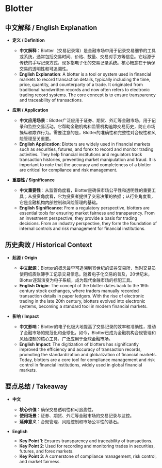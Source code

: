 # Blotter

## 中文解释 / English Explanation

* **定义 / Definition**  
  - **中文解释**：Blotter（交易记录簿）是金融市场中用于记录交易细节的工具或系统，通常包括交易时间、价格、数量、交易对手方等信息。它起源于传统的手写记录方式，现多指电子化的交易记录系统。核心概念在于确保交易的透明性和可追溯性。  
  - **English Explanation**: A blotter is a tool or system used in financial markets to record transaction details, typically including the time, price, quantity, and counterparty of a trade. It originated from traditional handwritten records and now often refers to electronic trading record systems. The core concept is to ensure transparency and traceability of transactions.

* **应用 / Application**  
  - **中文应用场景**：Blotter广泛应用于证券、期货、外汇等金融市场，用于记录和监控交易活动。它帮助金融机构和监管机构追踪交易历史，防止市场操纵和欺诈行为。需要注意的是，Blotter的准确性和完整性对合规性和风险管理至关重要。  
  - **English Application**: Blotters are widely used in financial markets such as securities, futures, and forex to record and monitor trading activities. They help financial institutions and regulators track transaction histories, preventing market manipulation and fraud. It is important to note that the accuracy and completeness of a blotter are critical for compliance and risk management.

* **重要性 / Significance**  
  - **中文重要性**：从监管角度看，Blotter是确保市场公平性和透明性的重要工具；从投资角度看，它为投资者提供了交易决策的依据；从行业角度看，它是金融机构内部控制和风险管理的基础。  
  - **English Significance**: From a regulatory perspective, blotters are essential tools for ensuring market fairness and transparency. From an investment perspective, they provide a basis for trading decisions. From an industry perspective, they form the foundation of internal controls and risk management for financial institutions.

## 历史典故 / Historical Context

* **起源 / Origin**  
  - **中文起源**：Blotter的概念最早可追溯到19世纪的证券交易所，当时交易员使用纸质账簿手工记录交易信息。随着电子化交易的普及，20世纪末，Blotter逐渐演变为电子系统，成为现代金融市场的标配工具。  
  - **English Origin**: The concept of the blotter dates back to the 19th century stock exchanges, where traders manually recorded transaction details in paper ledgers. With the rise of electronic trading in the late 20th century, blotters evolved into electronic systems, becoming a standard tool in modern financial markets.

* **影响 / Impact**  
  - **中文影响**：Blotter的电子化极大地提高了交易记录的效率和准确性，推动了金融市场的规范化和全球化。如今，Blotter已成为金融机构合规管理和风险控制的核心工具，广泛应用于全球金融市场。  
  - **English Impact**: The digitization of blotters has significantly improved the efficiency and accuracy of transaction records, promoting the standardization and globalization of financial markets. Today, blotters are a core tool for compliance management and risk control in financial institutions, widely used in global financial markets.

## 要点总结 / Takeaway

* **中文**  
  - **核心价值**：确保交易透明性和可追溯性。  
  - **使用场景**：证券、期货、外汇等金融市场的交易记录与监控。  
  - **延伸意义**：合规管理、风险控制和市场公平性的基石。  

* **English**  
  - **Key Point 1**: Ensures transparency and traceability of transactions.  
  - **Key Point 2**: Used for recording and monitoring trades in securities, futures, and forex markets.  
  - **Key Point 3**: A cornerstone of compliance management, risk control, and market fairness.